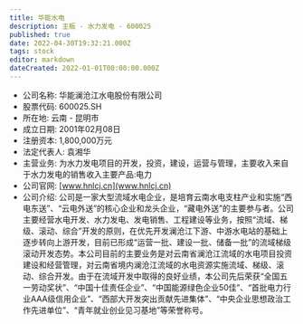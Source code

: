 ```yaml
---
title: 华能水电
description: 主板 - 水力发电 - 600025
published: true
date: 2022-04-30T19:32:21.000Z
tags: stock
editor: markdown
dateCreated: 2022-01-01T00:00:00.000Z
---
```


- 公司名称: 华能澜沧江水电股份有限公司
- 股票代码: 600025.SH
- 所在地: 云南 - 昆明市
- 成立日期: 2001年02月08日
- 注册资本: 1,800,000万元
- 法定代表人: 袁湘华
- 主营业务: 为水力发电项目的开发，投资，建设，运营与管理，主要收入来自于水力发电的销售收入主要产品:电力
- 公司官网: [www.hnlcj.cn](www.hnlcj.cn)
- 公司介绍: 公司是一家大型流域水电企业，是培育云南水电支柱产业和实施“西电东送”、“云电外送”的核心企业和龙头企业，“藏电外送”的主要参与者。公司主要经营水电开发、水力发电、发电销售、工程建设等业务，按照“流域、梯级、滚动、综合”开发的原则，在优先开发澜沧江下游、中游水电站的基础上逐步转向上游开发，目前已形成“运营一批、建设一批、储备一批”的流域梯级滚动开发态势。本公司目前的主要业务是对云南省澜沧江流域的水电项目投资建设和经营管理，对云南省境内澜沧江流域的水电资源实施流域、梯级、滚动、综合开发。由于在流域开发中取得的良好业绩，本公司先后荣获“全国五一劳动奖状”、“中国十佳责任企业”、“中国能源绿色企业50佳”、“首批电力行业AAA级信用企业”、“西部大开发突出贡献先进集体”、“中央企业思想政治工作先进单位”、“青年就业创业见习基地”等荣誉称号。



